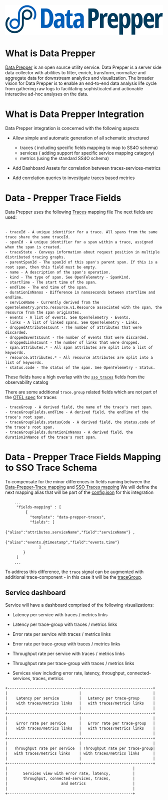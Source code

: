 ![data-prepper](dataPrepper.svg)

# What is Data Prepper

[Data Prepper](https://github.com/opensearch-project/data-prepper/blob/main/docs/overview.md) is an open source utility service. Data Prepper is a server side data collector with abilities to filter, enrich, transform, normalize and aggregate data for downstream analytics and visualization. The broader vision for Data Prepper is to enable an end-to-end data analysis life cycle from gathering raw logs to facilitating sophisticated and actionable interactive ad-hoc analyses on the data.

# What is Data Prepper Integration

Data Prepper integration is concerned with the following aspects
 
 - Allow simple and automatic generation of all schematic structured
   - traces ( including specific fields mapping to map to SS4O schema)
   - services ( adding support for specific service mapping category)
   - metrics (using the standard SS4O schema)

 - Add Dashboard Assets for correlation between traces-services-metrics 

 - Add correlation queries to investigate traces based metrics

# Data - Prepper Trace Fields
Data Prepper uses the following [Traces](https://github.com/opensearch-project/data-prepper/blob/main/docs/schemas/trace-analytics/otel-v1-apm-span-index-template.md) mapping file
The next fields are used:
```text

- traceId - A unique identifier for a trace. All spans from the same trace share the same traceId.
- spanId - A unique identifier for a span within a trace, assigned when the span is created.
- traceState - Conveys information about request position in multiple distributed tracing graphs.
- parentSpanId - The spanId of this span's parent span. If this is a root span, then this field must be empty.
- name - A description of the span's operation.
- kind - The type of span. See OpenTelemetry - SpanKind.
- startTime - The start time of the span.
- endTime - The end time of the span.
- durationInNanos - Difference in nanoseconds between startTime and endTime.
- serviceName - Currently derived from the opentelemetry.proto.resource.v1.Resource associated with the span, the resource from the span originates.
- events - A list of events. See OpenTelemetry - Events.
- links - A list of linked spans. See OpenTelemetry - Links.
- droppedAttributesCount - The number of attributes that were discarded.
- droppedEventsCount - The number of events that were discarded.
- droppedLinksCount - The number of links that were dropped.
- span.attributes.* - All span attributes are split into a list of keywords.
- resource.attributes.* - All resource attributes are split into a list of keywords.
- status.code - The status of the span. See OpenTelemetry - Status.

```
These fields have a high overlap with the [`sso_traces`](../../../schema/observability/traces/README.md) fields from the observability catalog  

There are some additional `trace.group` related fields which are not part of the [OTEL spec](https://github.com/open-telemetry/opentelemetry-specification/blob/main/specification/trace/api.md) for traces
```text
- traceGroup - A derived field, the name of the trace's root span.
- traceGroupFields.endTime - A derived field, the endTime of the trace's root span.
- traceGroupFields.statusCode - A derived field, the status.code of the trace's root span.
- traceGroupFields.durationInNanos - A derived field, the durationInNanos of the trace's root span.

```

# Data - Prepper Trace Fields Mapping to SSO Trace Schema
To compensate for the minor differences in fields naming between the [Data-Prepper-Trace mapping](https://github.com/opensearch-project/data-prepper/blob/main/docs/schemas/trace-analytics/otel-v1-apm-span-index-template.md) and [SSO Traces mapping](../../../schema/observability/traces/traces.mapping)
We will define the next mapping alias that will be part of the [config.json](../config.json) for this integration

```json5
    ... 
     "fields-mapping" : [
         {
           "template": "data-prepper-traces",
           "fields": [
                     {"alias":"attributes.serviceName","field":"serviceName"} ,
                     {"alias":"events.@timestamp","field":"events.time"}
               ]
        }
     ]
    ...
```


To address this difference, the `trace` signal can be augmented with additional trace-component - in this case it will be the [traceGroup](../../../../../src/main/resources/schema/observability/traces/tracegroups.mapping).

## Service dashboard
Service will have a dashboard comprised of the following visualizations:
 - Latency per service with traces / metrics links
 - Latency per trace-group with traces / metrics links
 - Error rate per service with traces / metrics links
 - Error rate per trace-group with traces / metrics links
 - Throughput rate per service with traces / metrics links
 - Throughput rate per trace-group with traces / metrics links
 
 - Services view including error rate, latency, throughput, connected-services, traces, metrics

```text
+--------------------------------+--------------------------------+
|                                |                                |
|    Latency per service         |   Latency per trace-group      |
|    with traces/metrics links   |   with traces/metrics links    |
|                                |                                |
+--------------------------------+--------------------------------+
|                                |                                |
|    Error rate per service      |   Error rate per trace-group   |
|    with traces/metrics links   |   with traces/metrics links    |
|                                |                                |
+--------------------------------+--------------------------------+
|                                |                                |
|   Throughput rate per service  | Throughput rate per trace-group|
|   with traces/metrics links    | with traces/metrics links      |
|                                |                                |
+--------------------------------+--------------------------------+
|                                                        |
|       Services view with error rate, latency,          |
|       throughput, connected-services, traces,          |
|                        and metrics                     |
|                                                        |
+--------------------------------------------------------+

```